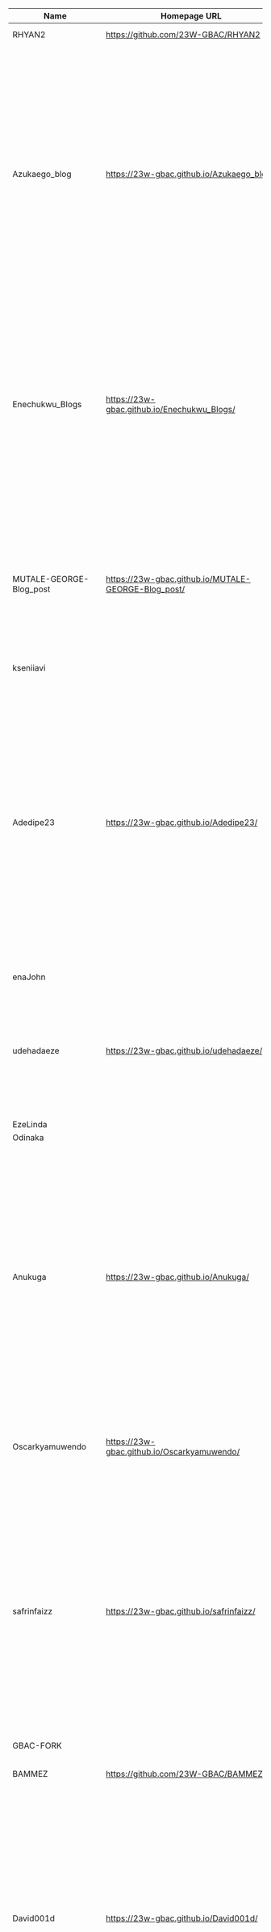 | Name                                       | Homepage URL | Description                                                                                                                                                                                                                                                                                                                                                    |
|--------------------------------------------|---|----------------------------------------------------------------------------------------------------------------------------------------------------------------------------------------------------------------------------------------------------------------------------------------------------------------------------------------------------------------|
| RHYAN2                                     | https://github.com/23W-GBAC/RHYAN2 | Mental health ,cancer and AI                                                                                                                                                                                                                                                                                                                                   |
| Azukaego_blog                              | https://23w-gbac.github.io/Azukaego_blog/ | Diving into the challenges of data quality in women's healthcare, exploring real-life stories that highlight the critical need for accurate data collection and its impact on diagnoses, treatment, and pharmaceutical advancements. Shedding light on the persistent issues of gender bias in healthcare and advocating for the importance of quality data.   |
| Enechukwu_Blogs                            | https://23w-gbac.github.io/Enechukwu_Blogs/ | Video gaming is one of the underrated activity in our society. My blogs talks about the health benefits of video gaming and also provides an automated solution to a major problem gamers and other PC users in general encounter. Read the blogs to find out 😉.                                                                                              |
| MUTALE-GEORGE-Blog_post                    | https://23w-gbac.github.io/MUTALE-GEORGE-Blog_post/ | I am writing about my business idea specifically explaining how I came up with this great idea, the problems I faced, solutions provided and the goals I have to achieve my goal.                                                                                                                                                                              |
| kseniiavi                                  |  |                                                                                                                                                                                                                                                                                                                                                                |
| Adedipe23                                  | https://23w-gbac.github.io/Adedipe23/ | ai involves creating computer systems that mimic human intelligence, performing tasks like learning and problem-solving. Through machine learning, these systems adapt and improve with experience. Applications range from virtual assistants to autonomous vehicles, shaping various industries and raising ethical considerations.                          |
| enaJohn                                    |  |                                                                                                                                                                                                                                                                                                                                                                |
| udehadaeze                                 | https://23w-gbac.github.io/udehadaeze/ | Have you ever wondered what your Body Mass Index (BMI) says about you? If yes, simply use my BMI calculator to get  information specifically tailored to you.                                                                                                                                                                                                  |
| EzeLinda                                   |  |                                                                                                                                                                                                                                                                                                                                                                |
| Odinaka                                    |  |                                                                                                                                                                                                                                                                                                                                                                |
| Anukuga                                    | https://23w-gbac.github.io/Anukuga/ | i have Choosen topics related to health which can be highly beneficial as Health is a universal concern that impacts everyone, regardless of age, gender, or background. Writing about health ensures relevance to a broad audience, contributing to knowledge about maintaining a healthy lifestyle and preventing diseases                                   |
| Oscarkyamuwendo                            | https://23w-gbac.github.io/Oscarkyamuwendo/ | I have come up with Uncommon facts in the world of  Artificial intelligence                                                                                                                                                                                                                                                                                    |
| safrinfaizz                                | https://23w-gbac.github.io/safrinfaizz/ | A recipe has no soul, as the cook, must bring soul to the recipe. In my blog, i'll be highlighting the diverse and flavouful world of indian cusine. Each state of india has it's own special language ,identity and delicious food. so, i would be  more engaged in to south indian foods. join me and share your favourite recipes.                          |
| GBAC-FORK                                  |  |                                                                                                                                                                                                                                                                                                                                                                |
| BAMMEZ                                     | https://github.com/23W-GBAC/BAMMEZ.git | IS BLUE BALLS A MYTH OR ????? Come and find out                                                                                                                                                                                                                                                                                                                |
| David001d                                  | https://23w-gbac.github.io/David001d/ | This is about the transformative role of artificial intelligence in the field of antimicrobial research and management. It suggests a focus on how AI is influencing and changing the landscape of activities related to antimicrobial research and the overall management of antimicrobial-related issues.                                                    |
| Jokestevens                                | https://23w-gbac.github.io/Jokestevens/ | Welcome to my AI exploration on GitHub! 🌐✨ Discover how technology addresses global challenges: food scarcity and healthcare gaps. 🍏⚕️ Join me in exploring positive impacts! 🚀🌍                                                                                                                                                                           |
| MohAli92                                   |  |                                                                                                                                                                                                                                                                                                                                                                |
| Youssef.Daoud                              | https://23w-gbac.github.io/Youssef.Daoud/ | This is going to be a blog about the negative effects of chronic computer usage.                                                                                                                                                                                                                                                                               |
| AmaAdusei                                  | https://23w-gbac.github.io/AmaAdusei/ | Mental Health is important. According to WHO, health is the state of complete physical, mental and social wellbeing and not merely the absence of sickness. So on this repository, join me talk about Dealing With Change. let us decode life changes which has the tendency of affecting the mental health.                                                   |
| mona-sarhan                                |  | THE ROLE OF AI IN DMEDICINE AND DRUG DISCOVERY                                                                                                                                                                                                                                                                                                                 |
| blog-muhammad-dawood                       |  |                                                                                                                                                                                                                                                                                                                                                                |
| MOE350                                     |  |                                                                                                                                                                                                                                                                                                                                                                |
| leenhassan                                 |  |                                                                                                                                                                                                                                                                                                                                                                |
| Shutter101                                 | https://23w-gbac.github.io/Shutter101/ | Explore the beauty of Germany and the world,  frame by frame. Unveil the travel gems woven with captivating images on this Github Repository . Optimizing different scripts for smooth transition from your gear to your repository. Join me and share your captured moment, where every image tells a story.                                                  |
| SinaNajafi1                                | https://23w-gbac.github.io/SinaNajafi1/ | Click Here                                                                                                                                                                                                                                                                                                                                                     |
| Repojuanchoupegui                          | https://23w-gbac.github.io/Repojuanchoupegui/ | Description of the first steps to take in order to perform well as a new programmer.                                                                                                                                                                                                                                                                           |
| Hesham-Elmogy                              |  |                                                                                                                                                                                                                                                                                                                                                                |
| yashar2028                                 | https://23w-gbac.github.io/yashar2028/ | This repository is created for GBAC projects.                                                                                                                                                                                                                                                                                                                  |
| NastLenBlog                                | https://23w-gbac.github.io/NastLenBlog/ | Let's dive nose-deep into some interesting topics devoted to animals - those lovable furballs and occasionally mischievous troublemakers that have stolen our hearts. Follow my blog!                                                                                                                                                                          |
| Johnbaby.github                            |  |                                                                                                                                                                                                                                                                                                                                                                |
| whyteman95                                 |  |                                                                                                                                                                                                                                                                                                                                                                |
| SPACE                                      |  |                                                                                                                                                                                                                                                                                                                                                                |
| Maryem-Mohamed                             | https://23w-gbac.github.io/Maryem-Mohamed/ |                                                                                                                                                                                                                                                                                                                                                                |
| Youssef-Daoud                              | https://mrhowtz.github.io/Youssef-Daoud/ | This is a blog about the negative effects of being chronically online.                                                                                                                                                                                                                                                                                         |
| Effects-of-climate-change-to-public-health |  | am writing a blog trying to explore the effects of the constant climatic changes on public health.The climatic changes such as global warming have been affecting day to day life direct or indirect.                                                                                                                                                          |
| NDYawt                                     | https://23w-gbac.github.io/NDYawt/ |                                                                                                                                                                                                                                                                                                                                                                |
| OnlyAhmeds                                 |  |                                                                                                                                                                                                                                                                                                                                                                |
| Melise_Rocha                               | https://23w-gbac.github.io/Melise_Rocha/ | Improving Quality of MRI images                                                                                                                                                                                                                                                                                                                                |
| Africa-Healthcare                          | https://chinonye1.github.io/Africa-Healthcare/ | Healthcare challenges in Africa are multifaceted and deeply rooted, presenting obstacles that hinder communities from accessing adequate and timely medical services. In this blog post, we will delve into the key issues faced by people in Africa and explore  potential solutions  to uplift healthcare systems and improve overall  well-being.           |
| prity_Blog                                 |  |                                                                                                                                                                                                                                                                                                                                                                |
| My-Studies                                 | https://chinonye1.github.io/My-Studies/ | "Dive into my personal adventure as a foreign student in Germany. Discover the reasons behind my decision to study abroad, navigate the complexities of academic life, and immerse yourself in the cultural tapestry of Germany. From language learning to uncovering hidden gems, join me in reflecting on the challenges and triumphs that shaped my journey |
| Fisayo_Adedoyin_Blog                       | https://23w-gbac.github.io/Fisayo_Adedoyin_Blog/ |                                                                                                                                                                                                                                                                                                                                                                |
| Anita-Blog                                 | https://github.com/anitaarubi/Anita-Blog.git | Social media are online platforms enabling users to create, share, and exchange content. Users connect with others, follow content, and engage through features like: likes and comments. Popular platforms include Facebook, Twitter, Instagram, and TikTok, serving various purposes from personal expression to business marketing.                         |
| Blog---adamganiu11                         |  | creating a repository as an assignment in my 23W -GBAC class                                                                                                                                                                                                                                                                                                   |
| blog-dominikb1888                          |  |                                                                                                                                                                                                                                                                                                                                                                |
| tomx7                                      |  |                                                                                                                                                                                                                                                                                                                                                                |
| Health-digitization                        |  |                                                                                                                                                                                                                                                                                                                                                                |
| gansah-s-blog                              |  |                                                                                                                                                                                                                                                                                                                                                                |
| README.md-                                 |  |                                                                                                                                                                                                                                                                                                                                                                |
| SenaDok                                    |  |                                                                                                                                                                                                                                                                                                                                                                |
| safrinfaizy                                |  |                                                                                                                                                                                                                                                                                                                                                                |
| dominik_dotfiles                           | https://dominikboehler.de | Dominiks Dotfiles - Future set of Files now edited at 14:17                                                                                                                                                                                                                                                                                                    |
| gansah-blog                                |  |                                                                                                                                                                                                                                                                                                                                                                |
| blog                                       |  |                                                                                                                                                                                                                                                                                                                                                                |
| nada1347                                   |  |                                                                                                                                                                                                                                                                                                                                                                |
| SuraniKrrish                               |  |                                                                                                                                                                                                                                                                                                                                                                |
| Chiwuba                                    |  |                                                                                                                                                                                                                                                                                                                                                                |
| prity007                                   |  |                                                                                                                                                                                                                                                                                                                                                                |
| Leen Hassan                                | https://leenhassan.github.io/Endocrine_blog/ | This blog talks about the endocrine system                                                                                                                                                                                                                                                                                                                     |
